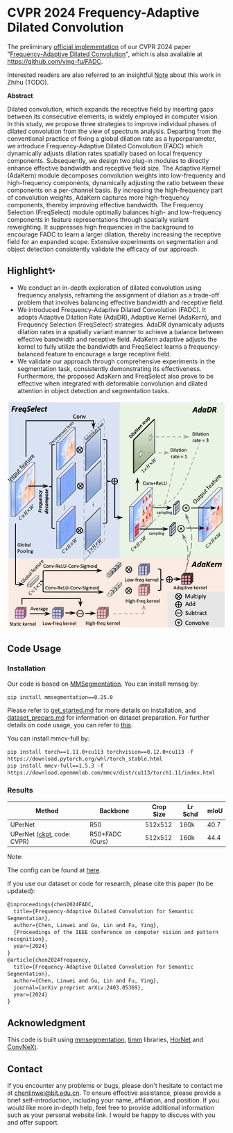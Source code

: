 # CVPR 2024 Frequency-Adaptive Dilated Convolution

The preliminary [official implementation](https://github.com/Linwei-Chen/FADC) of our CVPR 2024 paper "[Frequency-Adaptive Dilated Convolution](https://arxiv.org/abs/2403.05369)", which is also available at https://github.com/ying-fu/FADC.

Interested readers are also referred to an insightful [Note]() about this work in Zhihu (TODO). 

**Abstract**

Dilated convolution, which expands the receptive field by inserting gaps between its consecutive elements, is widely employed in computer vision. In this study, we propose three strategies to improve individual phases of dilated convolution from the view of spectrum analysis. Departing from the conventional practice of fixing a global dilation rate as a hyperparameter, we introduce Frequency-Adaptive Dilated Convolution (FADC) which dynamically adjusts dilation rates spatially based on local frequency components. 
Subsequently, we design two plug-in modules to directly enhance effective bandwidth and receptive field size. The Adaptive Kernel (AdaKern) module decomposes convolution weights into low-frequency and high-frequency components, dynamically adjusting the ratio between these components on a per-channel basis. By increasing the high-frequency part of convolution weights, AdaKern captures more high-frequency components, thereby improving effective bandwidth. The Frequency Selection (FreqSelect) module optimally balances high- and low-frequency components in feature representations through spatially variant reweighting. It suppresses high frequencies in the background to encourage FADC to learn a larger dilation, thereby increasing the receptive field for an expanded scope. Extensive experiments on segmentation and object detection consistently validate the efficacy of our approach. 



## Highlight✨

- We conduct an in-depth exploration of dilated convolution using frequency analysis, reframing the assignment of dilation as a trade-off problem that involves balancing effective bandwidth and receptive field.
- We introduced Frequency-Adaptive Dilated Convolution (FADC). It adopts Adaptive Dilation Rate (AdaDR), Adaptive Kernel (AdaKern), and Frequency Selection (FreqSelect) strategies. AdaDR dynamically adjusts dilation rates in a spatially variant manner to achieve a balance between effective bandwidth and receptive field. AdaKern adaptive adjusts the kernel to fully utilize the bandwidth and FreqSelect learns a frequency-balanced feature to encourage a large receptive field.
- We validate our approach through comprehensive experiments in the segmentation task, consistently demonstrating its effectiveness. Furthermore, the proposed AdaKern and FreqSelect also prove to be effective when integrated with deformable convolution and dilated attention in object detection and segmentation tasks.

<img src="README.assets/image-20240401161246300.png" alt="图片描述" width="512">

## Code Usage

### Installation

Our code is based on [MMSegmentation](https://github.com/open-mmlab/mmsegmentation). You can install mmseg by:

```
pip install mmsegmentation==0.25.0
```

Please refer to [get_started.md](https://github.com/open-mmlab/mmsegmentation/blob/main/docs/en/get_started.md#installation) for more details on installation, and [dataset_prepare.md](https://github.com/open-mmlab/mmsegmentation/blob/main/docs/en/user_guides/2_dataset_prepare.md#prepare-datasets) for information on dataset preparation. For further details on code usage, you can refer to [this](https://github.com/raoyongming/HorNet/tree/master/semantic_segmentation).

You can install mmcv-full by: 

```
pip install torch==1.11.0+cu113 torchvision==0.12.0+cu113 -f https://download.pytorch.org/whl/torch_stable.html
pip install mmcv-full==1.5.3 -f https://download.openmmlab.com/mmcv/dist/cu113/torch1.11/index.html
```

### Results

| Method                                                       | Backbone        | Crop Size | Lr Schd | mIoU |
| ------------------------------------------------------------ | --------------- | --------- | ------- | ---- |
| UPerNet                                                      | R50             | 512x512   | 160k    | 40.7 |
| UPerNet ([ckpt](https://pan.baidu.com/s/1z5CQ7Bx1hz-LXlMtUux6dQ), code: CVPR) | R50+FADC (Ours) | 512x512   | 160k    | 44.4 |

Note:

The config can be found at [here](./configs/FADC).



If you use our dataset or code for research, please cite this paper  (to be updated): 

```
@inproceedings{chen2024FADC,
  title={Frequency-Adaptive Dilated Convolution for Semantic Segmentation},
  author={Chen, Linwei and Gu, Lin and Fu, Ying},
  {Proceedings of the IEEE conference on computer vision and pattern recognition},
  year={2024}
}
@article{chen2024frequency,
  title={Frequency-Adaptive Dilated Convolution for Semantic Segmentation},
  author={Chen, Linwei and Gu, Lin and Fu, Ying},
  journal={arXiv preprint arXiv:2403.05369},
  year={2024}
}
```

## Acknowledgment

This code is built using [mmsegmentation](https://github.com/open-mmlab/mmsegmentation), [timm](https://github.com/rwightman/pytorch-image-models) libraries, [HorNet](https://github.com/raoyongming/HorNet/tree/master/semantic_segmentation#readme) and [ConvNeXt](https://github.com/facebookresearch/ConvNeXt).

## Contact

If you encounter any problems or bugs, please don't hesitate to contact me at [chenlinwei@bit.edu.cn](mailto:chenlinwei@bit.edu.cn). To ensure effective assistance, please provide a brief self-introduction, including your name, affiliation, and position. If you would like more in-depth help, feel free to provide additional information such as your personal website link. I would be happy to discuss with you and offer support.